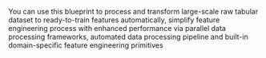 You can use this blueprint to process and transform large-scale raw tabular dataset to ready-to-train features automatically, simplify feature engineering process with enhanced performance via parallel data processing frameworks, automated data processing pipeline and built-in domain-specific feature engineering primitives